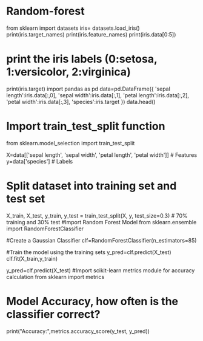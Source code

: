 # Random-forest
from sklearn import datasets
iris= datasets.load_iris()
print(iris.target_names)
print(iris.feature_names)
print(iris.data[0:5])

# print the iris labels (0:setosa, 1:versicolor, 2:virginica)
print(iris.target)
import pandas as pd
data=pd.DataFrame({
    'sepal length':iris.data[:,0],
    'sepal width':iris.data[:,1],
    'petal length':iris.data[:,2],
    'petal width':iris.data[:,3],
    'species':iris.target
})
data.head()
# Import train_test_split function
from sklearn.model_selection import train_test_split

X=data[['sepal length', 'sepal width', 'petal length', 'petal width']]  # Features
y=data['species']  # Labels

# Split dataset into training set and test set
X_train, X_test, y_train, y_test = train_test_split(X, y, test_size=0.3) # 70% training and 30% test
#Import Random Forest Model
from sklearn.ensemble import RandomForestClassifier

#Create a Gaussian Classifier
clf=RandomForestClassifier(n_estimators=85)

#Train the model using the training sets y_pred=clf.predict(X_test)
clf.fit(X_train,y_train)

y_pred=clf.predict(X_test)
#Import scikit-learn metrics module for accuracy calculation
from sklearn import metrics
# Model Accuracy, how often is the classifier correct?
print("Accuracy:",metrics.accuracy_score(y_test, y_pred))
